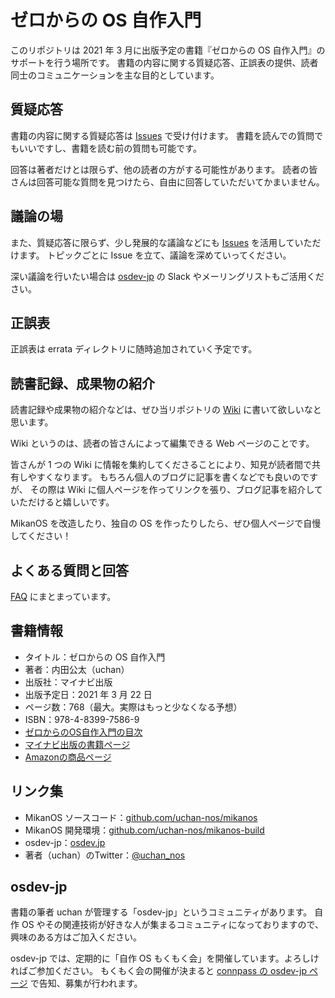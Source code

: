 # ゼロからの OS 自作入門

このリポジトリは 2021 年 3 月に出版予定の書籍『ゼロからの OS 自作入門』のサポートを行う場所です。
書籍の内容に関する質疑応答、正誤表の提供、読者同士のコミュニケーションを主な目的としています。

## 質疑応答

書籍の内容に関する質疑応答は [Issues](https://github.com/uchan-nos/os-from-zero/issues) で受け付けます。
書籍を読んでの質問でもいいですし、書籍を読む前の質問も可能です。

回答は著者だけとは限らず、他の読者の方がする可能性があります。
読者の皆さんは回答可能な質問を見つけたら、自由に回答していただいてかまいません。

## 議論の場

また、質疑応答に限らず、少し発展的な議論などにも [Issues](https://github.com/uchan-nos/os-from-zero/issues) を活用していただけます。
トピックごとに Issue を立て、議論を深めていってください。

深い議論を行いたい場合は [osdev-jp](https://osdev.jp/) の Slack やメーリングリストもご活用ください。

## 正誤表

正誤表は errata ディレクトリに随時追加されていく予定です。

## 読書記録、成果物の紹介

読書記録や成果物の紹介などは、ぜひ当リポジトリの [Wiki](https://github.com/uchan-nos/os-from-zero/wiki) に書いて欲しいなと思います。

Wiki というのは、読者の皆さんによって編集できる Web ページのことです。

皆さんが 1 つの Wiki に情報を集約してくださることにより、知見が読者間で共有しやすくなります。
もちろん個人のブログに記事を書くなどでも良いのですが、
その際は Wiki に個人ページを作ってリンクを張り、ブログ記事を紹介していただけると嬉しいです。

MikanOS を改造したり、独自の OS を作ったりしたら、ぜひ個人ページで自慢してください！

## よくある質問と回答

[FAQ](./faq.md) にまとまっています。

## 書籍情報

- タイトル：ゼロからの OS 自作入門
- 著者：内田公太（uchan）
- 出版社：マイナビ出版
- 出版予定日：2021 年 3 月 22 日
- ページ数：768（最大。実際はもっと少なくなる予想）
- ISBN：978-4-8399-7586-9
- [ゼロからのOS自作入門の目次](./toc.md)
- [マイナビ出版の書籍ページ](https://book.mynavi.jp/ec/products/detail/id=121220)
- [Amazonの商品ページ](https://amzn.to/2ZNwQtn)

## リンク集

- MikanOS ソースコード：[github.com/uchan-nos/mikanos](https://github.com/uchan-nos/mikanos)
- MikanOS 開発環境：[github.com/uchan-nos/mikanos-build](https://github.com/uchan-nos/mikanos-build)
- osdev-jp：[osdev.jp](https://osdev.jp/)
- 著者（uchan）のTwitter：[@uchan_nos](https://twitter.com/uchan_nos)

## osdev-jp

書籍の筆者 uchan が管理する「osdev-jp」というコミュニティがあります。
自作 OS やその関連技術が好きな人が集まるコミュニティになっておりますので、興味のある方はご加入ください。

osdev-jp では、定期的に「自作 OS もくもく会」を開催しています。よろしければご参加ください。
もくもく会の開催が決まると [connpass の osdev-jp ページ](https://osdev-jp.connpass.com/) で告知、募集が行われます。
